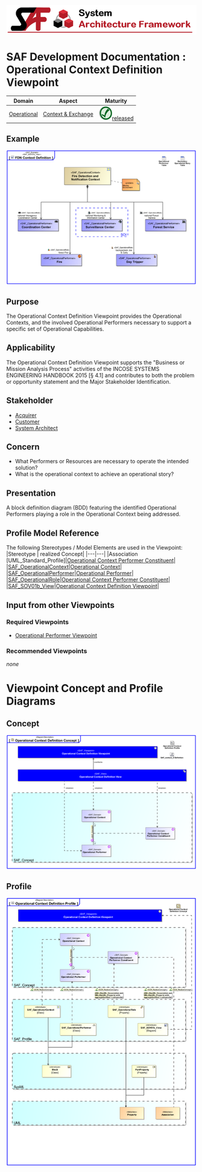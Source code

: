 ![System Architecture Framework](../../diagrams/Banner_SAF.png)
# SAF Development Documentation : Operational Context Definition Viewpoint
|**Domain**|**Aspect**|**Maturity**|
| --- | --- | --- |
|[Operational](../../domains.md#Domain-Operational)|[Context & Exchange](../../aspects.md#Aspect-Context-&-Exchange)|![Released](../../diagrams/Symbol_confirmed.svg.png )[released](../../using-saf/maturity.md#released)|
## Example
![FDN Context Definition](../../diagrams/FDN-Context-Definition.svg)
## Purpose
The Operational Context Definition Viewpoint provides the Operational Contexts, and the involved Operational Performers necessary to support a specific set of Operational Capabilities.
## Applicability
The Operational Context Definition Viewpoint supports the "Business or Mission Analysis Process" activities of the INCOSE SYSTEMS ENGINEERING HANDBOOK 2015 [§ 4.1] and contributes to both the problem or opportunity statement and the Major Stakeholder Identification.
## Stakeholder
* [Acquirer](../../stakeholders.md#Acquirer)
* [Customer](../../stakeholders.md#Customer)
* [System Architect](../../stakeholders.md#System-Architect)
## Concern
* What Performers or Resources are necessary to operate the intended solution?
* What is the operational context to achieve an operational story?
## Presentation
A block definition diagram (BDD) featuring the identified Operational Performers playing a role in the Operational Context being addressed.

## Profile Model Reference
The following Stereotypes / Model Elements are used in the Viewpoint:
|Stereotype | realized Concept|
|---|---|
|Association [UML_Standard_Profile]|[Operational Context Performer Constituent](../concept/concepts.md#Operational-Context-Performer-Constituent)|
|[SAF_OperationalContext](../../stereotypes.md#SAF_OperationalContext)|[Operational Context](../concept/concepts.md#Operational-Context)|
|[SAF_OperationalPerformer](../../stereotypes.md#SAF_OperationalPerformer)|[Operational Performer](../concept/concepts.md#Operational-Performer)|
|[SAF_OperationalRole](../../stereotypes.md#SAF_OperationalRole)|[Operational Context Performer Constituent](../concept/concepts.md#Operational-Context-Performer-Constituent)|
|[SAF_SOV01b_View](../../stereotypes.md#SAF_SOV01b_View)|[Operational Context Definition Viewpoint](../concept/concepts.md#Operational-Context-Definition-Viewpoint)|
## Input from other Viewpoints
### Required Viewpoints
* [Operational Performer Viewpoint](Operational-Performer-Viewpoint.md)
### Recommended Viewpoints
*none*
# Viewpoint Concept and Profile Diagrams
## Concept
![Operational Context Definition Concept](diagrams/Operational-Context-Definition-Concept.svg)
## Profile
![Operational Context Definition Profile](diagrams/Operational-Context-Definition-Profile.svg)

